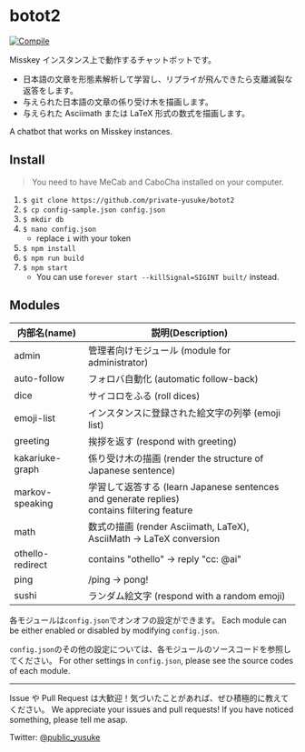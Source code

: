 # botot2

[![Compile](https://github.com/private-yusuke/botot2/workflows/Compile/badge.svg)](https://github.com/private-yusuke/botot2/actions?query=workflow%3A"Compile")

Misskey インスタンス上で動作するチャットボットです。

- 日本語の文章を形態素解析して学習し、リプライが飛んできたら支離滅裂な返答をします。
- 与えられた日本語の文章の係り受け木を描画します。
- 与えられた Asciimath または LaTeX 形式の数式を描画します。

A chatbot that works on Misskey instances.

## Install

> You need to have MeCab and CaboCha installed on your computer.

1. `$ git clone https://github.com/private-yusuke/botot2`
2. `$ cp config-sample.json config.json`
3. `$ mkdir db`
4. `$ nano config.json`
   - replace `i` with your token
5. `$ npm install`
6. `$ npm run build`
7. `$ npm start`
   - You can use `forever start --killSignal=SIGINT built/` instead.

## Modules

| 内部名(name)     | 説明(Description)                                                                                |
| ---------------- | ------------------------------------------------------------------------------------------------ |
| admin            | 管理者向けモジュール (module for administrator)                                                  |
| auto-follow      | フォロバ自動化 (automatic follow-back)                                                           |
| dice             | サイコロをふる (roll dices)                                                                      |
| emoji-list       | インスタンスに登録された絵文字の列挙 (emoji list)                                                |
| greeting         | 挨拶を返す (respond with greeting)                                                               |
| kakariuke-graph  | 係り受け木の描画 (render the structure of Japanese sentence)                                     |
| markov-speaking  | 学習して返答する (learn Japanese sentences and generate replies)<br />contains filtering feature |
| math             | 数式の描画 (render Asciimath, LaTeX), AsciiMath -> LaTeX conversion                              |
| othello-redirect | contains "othello" -> reply "cc: @ai"                                                            |
| ping             | /ping -> pong!                                                                                   |
| sushi            | ランダム絵文字 (respond with a random emoji)                                                     |

各モジュールは`config.json`でオンオフの設定ができます。
Each module can be either enabled or disabled by modifying `config.json`.

`config.json`のその他の設定については、各モジュールのソースコードを参照してください。
For other settings in `config.json`, please see the source codes of each module.

---

Issue や Pull Request は大歓迎！気づいたことがあれば、ぜひ積極的に教えてください。
We appreciate your issues and pull requests! If you have noticed something, please tell me asap.

Twitter: [@public_yusuke](https://twitter.com/public_yusuke)
